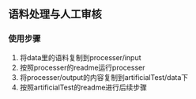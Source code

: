 ## 语料处理与人工审核

### 使用步骤
1. 将data里的语料复制到processer/input
2. 按照processer的readme运行processer
3. 将processer/output的内容复制到artificialTest/data下
4. 按照artificialTest的readme进行后续步骤